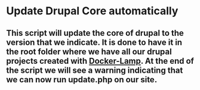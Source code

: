 # Update Drupal Core automatically
## This script will update the core of drupal to the version that we indicate. It is done to have it in the root folder where we have all our drupal projects created with [Docker-Lamp](https://github.com/carlosreig/docker-lamp). At the end of the script we will see a warning indicating that we can now run update.php on our site.
